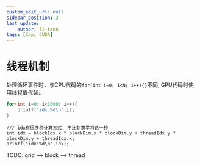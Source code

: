 ```yaml
---
custom_edit_url: null
sidebar_position: 3
last_update:
    author: li-tann
tags: [Cpp, CUDA]
---
```


# 线程机制

处理循环事件时，与CPU代码的`for(int i=0; i<N; i++){}`不同, GPU代码时使用线程值代替`i`

```cpp
for(int i=0; i<1000; i++){
    printf("idx:%d\n",i);
}
```

```cuda
/// idx有很多种计算方式, 不比刻意学习这一种
int idx = blockIdx.x * blockDim.x * blockDim.y + threadIdx.y * blockDim.y + threadIdx.x;
printf("idx:%d\n",idx);
```

TODO: grid --> block --> thread
